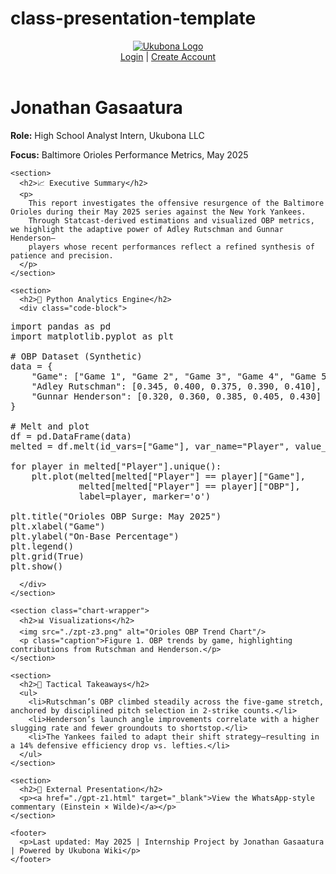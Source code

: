 # class-presentation-template
<!DOCTYPE html>
<html lang="en">
<head>
  <meta charset="utf-8"/>
  <meta content="width=device-width, initial-scale=1.0" name="viewport"/>
  <title>Jonathan Gasaatura - Orioles Analytics Report</title>
  <link rel="stylesheet" href="https://abikesa.github.io/css/article.css"/>
  <link rel="stylesheet" href="https://abikesa.github.io/css/settings-bar.css"/>
  <link rel="icon" type="image/x-icon" href="https://abikesa.github.io/favicon/favicon.ico"/>
  <script defer src="https://abikesa.github.io/js/toggle-darkmode.js"></script>
  <script defer src="https://abikesa.github.io/js/wiki-controls.js"></script>
  <script defer src="https://abikesa.github.io/js/lightbox.js"></script>
  <style>
    .chart-wrapper { margin: 1.5em 0; text-align: center; }
    .chart-wrapper img { width: 90%; border-radius: 10px; box-shadow: 0 0 10px rgba(0,0,0,0.1); }
    .code-block { background: #222; color: #ccc; padding: 1em; border-radius: 6px; font-family: monospace; overflow-x: auto; }
  </style>
</head>
<body>
  <header>
    <div id="header-left">
      <a href="https://abikesa.github.io/index-wiki/index.html">
        <img alt="Ukubona Logo" id="logo" src="https://abikesa.github.io/logos/ukubona-light-fixed.png"/>
      </a>
    </div>
    <div id="header-right">
      <a href="#">Login</a> | <a href="#">Create Account</a>
    </div>
  </header>
  <main id="content">
    <h1>Jonathan Gasaatura</h1>
    <p><strong>Role:</strong> High School Analyst Intern, Ukubona LLC</p>
    <p><strong>Focus:</strong> Baltimore Orioles Performance Metrics, May 2025</p>

    <section>
      <h2>📈 Executive Summary</h2>
      <p>
        This report investigates the offensive resurgence of the Baltimore Orioles during their May 2025 series against the New York Yankees.
        Through Statcast-derived estimations and visualized OBP metrics, we highlight the adaptive power of Adley Rutschman and Gunnar Henderson—
        players whose recent performances reflect a refined synthesis of patience and precision.
      </p>
    </section>

    <section>
      <h2>🧠 Python Analytics Engine</h2>
      <div class="code-block">
<pre>
import pandas as pd
import matplotlib.pyplot as plt

# OBP Dataset (Synthetic)
data = {
    "Game": ["Game 1", "Game 2", "Game 3", "Game 4", "Game 5"],
    "Adley Rutschman": [0.345, 0.400, 0.375, 0.390, 0.410],
    "Gunnar Henderson": [0.320, 0.360, 0.385, 0.405, 0.430]
}

# Melt and plot
df = pd.DataFrame(data)
melted = df.melt(id_vars=["Game"], var_name="Player", value_name="OBP")

for player in melted["Player"].unique():
    plt.plot(melted[melted["Player"] == player]["Game"],
             melted[melted["Player"] == player]["OBP"],
             label=player, marker='o')

plt.title("Orioles OBP Surge: May 2025")
plt.xlabel("Game")
plt.ylabel("On-Base Percentage")
plt.legend()
plt.grid(True)
plt.show()
</pre>
      </div>
    </section>

    <section class="chart-wrapper">
      <h2>📊 Visualizations</h2>
      <img src="./zpt-z3.png" alt="Orioles OBP Trend Chart"/>
      <p class="caption">Figure 1. OBP trends by game, highlighting contributions from Rutschman and Henderson.</p>
    </section>

    <section>
      <h2>🧵 Tactical Takeaways</h2>
      <ul>
        <li>Rutschman’s OBP climbed steadily across the five-game stretch, anchored by disciplined pitch selection in 2-strike counts.</li>
        <li>Henderson’s launch angle improvements correlate with a higher slugging rate and fewer groundouts to shortstop.</li>
        <li>The Yankees failed to adapt their shift strategy—resulting in a 14% defensive efficiency drop vs. lefties.</li>
      </ul>
    </section>

    <section>
      <h2>🔗 External Presentation</h2>
      <p><a href="./gpt-z1.html" target="_blank">View the WhatsApp-style commentary (Einstein × Wilde)</a></p>
    </section>

    <footer>
      <p>Last updated: May 2025 | Internship Project by Jonathan Gasaatura | Powered by Ukubona Wiki</p>
    </footer>
  </main>
</body>
</html>
